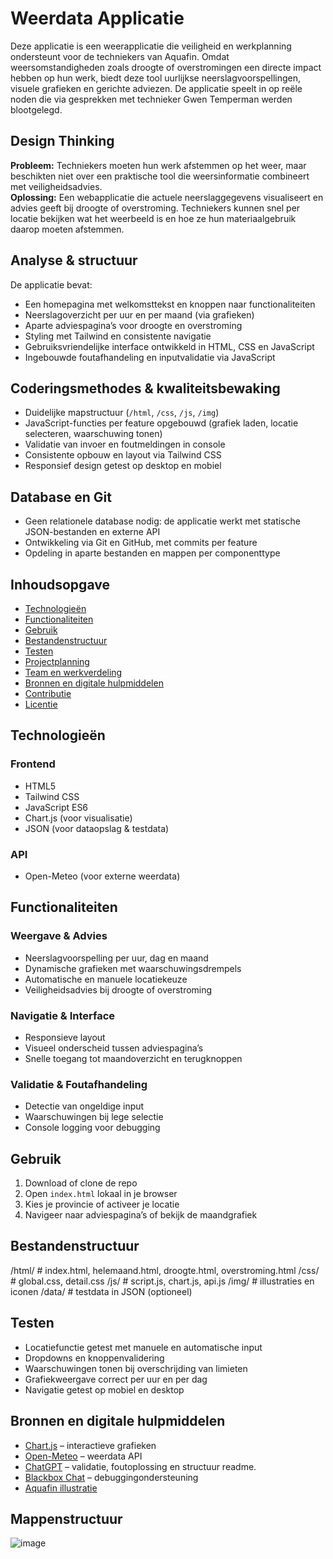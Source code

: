 # Weerdata Applicatie

Deze applicatie is een weerapplicatie die veiligheid en werkplanning ondersteunt voor de techniekers van Aquafin. Omdat weersomstandigheden zoals droogte of overstromingen een directe impact hebben op hun werk, biedt deze tool uurlijkse neerslagvoorspellingen, visuele grafieken en gerichte adviezen. De applicatie speelt in op reële noden die via gesprekken met technieker Gwen Temperman werden blootgelegd.

## Design Thinking

**Probleem:** Techniekers moeten hun werk afstemmen op het weer, maar beschikten niet over een praktische tool die weersinformatie combineert met veiligheidsadvies.  
**Oplossing:** Een webapplicatie die actuele neerslaggegevens visualiseert en advies geeft bij droogte of overstroming. Techniekers kunnen snel per locatie bekijken wat het weerbeeld is en hoe ze hun materiaalgebruik daarop moeten afstemmen.

## Analyse & structuur

De applicatie bevat:

- Een homepagina met welkomsttekst en knoppen naar functionaliteiten  
- Neerslagoverzicht per uur en per maand (via grafieken)  
- Aparte adviespagina’s voor droogte en overstroming  
- Styling met Tailwind en consistente navigatie  
- Gebruiksvriendelijke interface ontwikkeld in HTML, CSS en JavaScript  
- Ingebouwde foutafhandeling en inputvalidatie via JavaScript

## Coderingsmethodes & kwaliteitsbewaking

- Duidelijke mapstructuur (`/html`, `/css`, `/js`, `/img`)
- JavaScript-functies per feature opgebouwd (grafiek laden, locatie selecteren, waarschuwing tonen)
- Validatie van invoer en foutmeldingen in console
- Consistente opbouw en layout via Tailwind CSS
- Responsief design getest op desktop en mobiel

## Database en Git

- Geen relationele database nodig: de applicatie werkt met statische JSON-bestanden en externe API
- Ontwikkeling via Git en GitHub, met commits per feature
- Opdeling in aparte bestanden en mappen per componenttype

## Inhoudsopgave

- [Technologieën](#technologieën)  
- [Functionaliteiten](#functionaliteiten)  
- [Gebruik](#gebruik)  
- [Bestandenstructuur](#bestandenstructuur)  
- [Testen](#testen)  
- [Projectplanning](#projectplanning)  
- [Team en werkverdeling](#team-en-werkverdeling)  
- [Bronnen en digitale hulpmiddelen](#bronnen-en-digitale-hulpmiddelen)  
- [Contributie](#contributie)  
- [Licentie](#licentie)

## Technologieën

### Frontend

- HTML5  
- Tailwind CSS  
- JavaScript ES6  
- Chart.js (voor visualisatie)  
- JSON (voor dataopslag & testdata)

### API

- Open-Meteo (voor externe weerdata)

## Functionaliteiten

### Weergave & Advies

- Neerslagvoorspelling per uur, dag en maand  
- Dynamische grafieken met waarschuwingsdrempels  
- Automatische en manuele locatiekeuze  
- Veiligheidsadvies bij droogte of overstroming

### Navigatie & Interface

- Responsieve layout  
- Visueel onderscheid tussen adviespagina’s  
- Snelle toegang tot maandoverzicht en terugknoppen

### Validatie & Foutafhandeling

- Detectie van ongeldige input  
- Waarschuwingen bij lege selectie  
- Console logging voor debugging

## Gebruik

1. Download of clone de repo  
2. Open `index.html` lokaal in je browser  
3. Kies je provincie of activeer je locatie  
4. Navigeer naar adviespagina’s of bekijk de maandgrafiek

## Bestandenstructuur

/html/ # index.html, helemaand.html, droogte.html, overstroming.html
/css/ # global.css, detail.css
/js/ # script.js, chart.js, api.js
/img/ # illustraties en iconen
/data/ # testdata in JSON (optioneel)


## Testen

- Locatiefunctie getest met manuele en automatische input  
- Dropdowns en knoppenvalidering  
- Waarschuwingen tonen bij overschrijding van limieten  
- Grafiekweergave correct per uur en per dag  
- Navigatie getest op mobiel en desktop


## Bronnen en digitale hulpmiddelen

- [Chart.js](https://www.chartjs.org/) – interactieve grafieken  
- [Open-Meteo](https://open-meteo.com/) – weerdata API  
- [ChatGPT](https://chat.openai.com/) – validatie, foutoplossing  en structuur readme.
- [Blackbox Chat](https://www.blackbox.ai/chat/RQ978ys) – debuggingondersteuning  
- [Aquafin illustratie](https://images.app.goo.gl/dLyuzwY6vUmjrNQK9)  

## Mappenstructuur
![image](https://github.com/user-attachments/assets/52657718-db22-4170-b6bb-c834f1907c1f)


